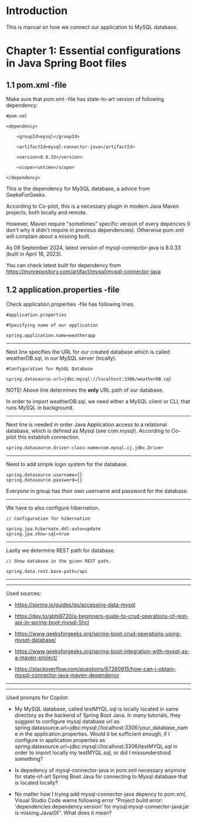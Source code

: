 # Introduction

This is manual on how we connect our application
to MySQL database.


# Chapter 1: Essential configurations in Java Spring Boot files

## 1.1 pom.xml -file

Make sure that pom.xml -file has state-to-art version
of following dependency:





	#pom.xml

	<dependency>

		<groupId>mysql</groupId>

		<artifactId>mysql-connector-java</artifactId>

		<version>8.0.33</version>

		<scope>runtime</scope>
	
	</dependency>

This is the dependency for MySQL database, a advice from GeeksForGeeks.
		
According to Co-pilot, this is a necessary plugin in modern
Java Maven projects, both locally and remote.

However, Maven require "sometimes" specific version of 
every depencies (I don't why it didn't require in
previous dependencies). Otherwise pom.xml will complain
about a missing built.

As 09 September 2024, latest version of mysql-connector-java
is 8.0.33 (built in April 18, 2023).

You can check latest built for dependency
from https://mvnrepository.com/artifact/mysql/mysql-connector-java


## 1.2 application.properties -file

Check application.properties -file has following lines.


	#application.properties

	#Specifying name of our application

	spring.application.name=weatherapp

---

Next line specifies the URL for our created database
which is called weatherDB.sql, in our MySQL server (locally).

	#Configuration for MySQL Database 
	
	spring.datasource.url=jdbc:mysql://localhost:3306/weatherDB.sql

NOTE! Above line determines the **only** URL path of our database.

In order to import weatherDB.sql, we need either a MySQL client 
or CLI, that runs MySQL in background.

---

Next line is needed in order Java Application
access to a relational database, which is defined as Mysql
(see com.mysql). According to Co-pilot this establish connection.

	spring.datasource.driver-class-name=com.mysql.cj.jdbc.Driver

---

Need to add simple login system for the database.

	spring.datasource.username={}
	spring.datasource.password={}

Everyone in group has their own username and password for the database.

---

We have to also configure hibernation.

	// Configuration for hibernation

	spring.jpa.hibernate.ddl-auto=update
	spring.jpa.show-sql=true

---

Lastly we determine REST path for database.

	// Show database in the given REST path.

	spring.data.rest.base-path=/api

---
---

Used sources:

* https://spring.io/guides/gs/accessing-data-mysql

* https://dev.to/abhi9720/a-beginners-guide-to-crud-operations-of-rest-api-in-spring-boot-mysql-5hcl

* https://www.geeksforgeeks.org/spring-boot-crud-operations-using-mysql-database/

* https://www.geeksforgeeks.org/spring-boot-integration-with-mysql-as-a-maven-project/

* https://stackoverflow.com/questions/67260915/how-can-i-obtain-mysql-connector-java-maven-dependency

---
---

Used prompts for Copilot:

* My MySQL database, called testMYQL.sql is locally located in same directory as the backend of Spring Boot Java. In many tutorials, they suggest to configure mysql database url as spring.datasource.url=jdbc:mysql://localhost:3306/your_database_name in the application.properties. Would it be sufficient enough, if I configure in application properties as spring.datasource.url=jdbc:mysql://localhost:3306/testMYQL.sql in order to import locally my testMYQL.sql, or did I missunderstood something?

* Is depedency of mysql-connector-java in pom.xml necessary anymore for state-of-art Spring Boot Java for connecting to Mysql database that is located locally?

* No matter how I trying add mysql-connector-java depency to pom.xml, Visual Studio Code warns following error "Project build error: 'dependencies.dependency.version' for mysql:mysql-connector-java:jar is missing.Java(0)". What does it mean?